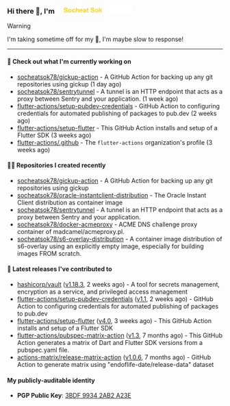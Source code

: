 <h3>
   Hi there 👋,
   I'm <a href="#"><img src="assets/branding.svg" width="177" height="18"></a>
</h3>

> [!WARNING]
> I'm taking sometime off for my 👶, I'm maybe slow to response!

---
#### 👷 Check out what I'm currently working on

- [socheatsok78/gickup-action](https://github.com/socheatsok78/gickup-action) - A GitHub Action for backing up any git repositories using gickup (1 day ago)
- [socheatsok78/sentrytunnel](https://github.com/socheatsok78/sentrytunnel) - A tunnel is an HTTP endpoint that acts as a proxy between Sentry and your application. (1 week ago)
- [flutter-actions/setup-pubdev-credentials](https://github.com/flutter-actions/setup-pubdev-credentials) - GitHub Action to configuring credentials for automated publishing of packages to pub.dev (2 weeks ago)
- [flutter-actions/setup-flutter](https://github.com/flutter-actions/setup-flutter) - This GitHub Action installs and setup of a Flutter SDK (3 weeks ago)
- [flutter-actions/.github](https://github.com/flutter-actions/.github) - The `flutter-actions` organization&#39;s profile (3 weeks ago)

#### 👨‍💻 Repositories I created recently

- [socheatsok78/gickup-action](https://github.com/socheatsok78/gickup-action) - A GitHub Action for backing up any git repositories using gickup
- [socheatsok78/oracle-instantclient-distribution](https://github.com/socheatsok78/oracle-instantclient-distribution) - The Oracle Instant Client distribution as container image
- [socheatsok78/sentrytunnel](https://github.com/socheatsok78/sentrytunnel) - A tunnel is an HTTP endpoint that acts as a proxy between Sentry and your application.
- [socheatsok78/docker-acmeproxy](https://github.com/socheatsok78/docker-acmeproxy) - ACME DNS challenge proxy container of madcamel/acmeproxy.pl.
- [socheatsok78/s6-overlay-distribution](https://github.com/socheatsok78/s6-overlay-distribution) - A container image distribution of s6-overlay using an explicitly empty image, especially for building images FROM scratch.

#### 🚀 Latest releases I've contributed to

- [hashicorp/vault](https://github.com/hashicorp/vault) ([v1.18.3](https://github.com/hashicorp/vault/releases/tag/v1.18.3), 2 weeks ago) - A tool for secrets management, encryption as a service, and privileged access management
- [flutter-actions/setup-pubdev-credentials](https://github.com/flutter-actions/setup-pubdev-credentials) ([v1.1](https://github.com/flutter-actions/setup-pubdev-credentials/releases/tag/v1.1), 2 weeks ago) - GitHub Action to configuring credentials for automated publishing of packages to pub.dev
- [flutter-actions/setup-flutter](https://github.com/flutter-actions/setup-flutter) ([v4.0](https://github.com/flutter-actions/setup-flutter/releases/tag/v4.0), 3 weeks ago) - This GitHub Action installs and setup of a Flutter SDK
- [flutter-actions/pubspec-matrix-action](https://github.com/flutter-actions/pubspec-matrix-action) ([v1.3](https://github.com/flutter-actions/pubspec-matrix-action/releases/tag/v1.3), 7 months ago) - This GitHub Action generates a matrix of Dart and Flutter SDK versions from a pubspec.yaml file.
- [actions-matrix/release-matrix-action](https://github.com/actions-matrix/release-matrix-action) ([v1.0.6](https://github.com/actions-matrix/release-matrix-action/releases/tag/v1.0.6), 7 months ago) - GitHub Action to generate matrix using &#34;endoflife-date/release-data&#34; dataset

#### My publicly-auditable identity
   - **PGP Public Key**: [3BDF 9934 2AB2 A23E](https://keyserver.ubuntu.com/pks/lookup?search=73E235BAB2858AF5EBBBD4063BDF99342AB2A23E&fingerprint=on&options=mr&op=index)
